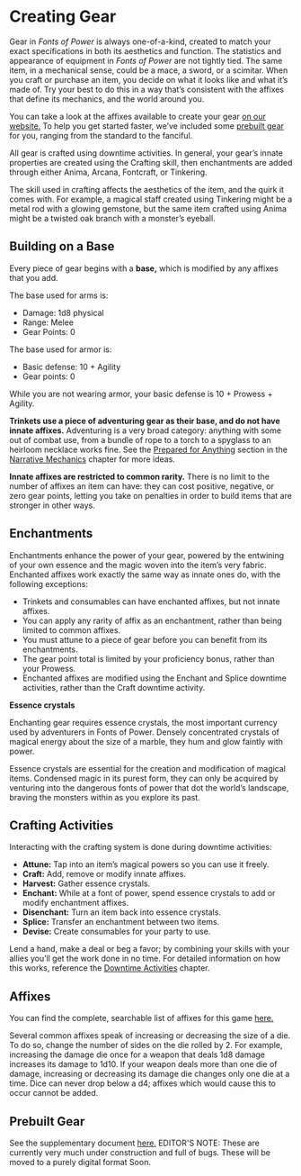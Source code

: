 # Creating Gear

Gear in _Fonts of Power_ is always one-of-a-kind, created to match your exact specifications in both its aesthetics and function. The statistics and appearance of equipment in _Fonts of Power_ are not tightly tied. The same item, in a mechanical sense, could be a mace, a sword, or a scimitar. When you craft or purchase an item, you decide on what it looks like and what it’s made of. Try your best to do this in a way that’s consistent with the affixes that define its mechanics, and the world around you.

You can take a look at the affixes available to create your gear [on our website.](https://tools.fontsofpower.com/affixes) To help you get started faster, we’ve included some [prebuilt gear](https://docs.google.com/document/d/1q8qNZ45ASF8R-W_Zg_Sw6TnDlidb-4T5y93zmADEJME/edit) for you, ranging from the standard to the fanciful.

All gear is crafted using downtime activities. In general, your gear’s innate properties are created using the Crafting skill, then enchantments are added through either Anima, Arcana, Fontcraft, or Tinkering.

The skill used in crafting affects the aesthetics of the item, and the quirk it comes with. For example, a magical staff created using Tinkering might be a metal rod with a glowing gemstone, but the same item crafted using Anima might be a twisted oak branch with a monster’s eyeball.

## Building on a Base

Every piece of gear begins with a **base,** which is modified by any affixes that you add.

The base used for arms is:

- Damage: 1d8 physical
- Range: Melee
- Gear Points: 0

The base used for armor is:

- Basic defense: 10 + Agility
- Gear points: 0

While you are not wearing armor, your basic defense is 10 + Prowess + Agility.

**Trinkets use a piece of adventuring gear as their base, and do not have innate affixes.** Adventuring is a very broad category: anything with some out of combat use, from a bundle of rope to a torch to a spyglass to an heirloom necklace works fine. See the [Prepared for Anything](rules/narrative-mechanics/prepared-for-anything.md) section in the [Narrative Mechanics](rules/narrative-mechanics/) chapter for more ideas.

**Innate affixes are restricted to common rarity.** There is no limit to the number of affixes an item can have: they can cost positive, negative, or zero gear points, letting you take on penalties in order to build items that are stronger in other ways.

## Enchantments

Enchantments enhance the power of your gear, powered by the entwining of your own essence and the magic woven into the item’s very fabric. Enchanted affixes work exactly the same way as innate ones do, with the following exceptions:

- Trinkets and consumables can have enchanted affixes, but not innate affixes.
- You can apply any rarity of affix as an enchantment, rather than being limited to common affixes.
- You must attune to a piece of gear before you can benefit from its enchantments.
- The gear point total is limited by your proficiency bonus, rather than your Prowess.
- Enchanted affixes are modified using the Enchant and Splice downtime activities, rather than the Craft downtime activity.

<div class="infobox">

**Essence crystals**

Enchanting gear requires essence crystals, the most important currency used by adventurers in Fonts of Power. Densely concentrated crystals of magical energy about the size of a marble, they hum and glow faintly with power.

Essence crystals are essential for the creation and modification of magical items. Condensed magic in its purest form, they can only be acquired by venturing into the dangerous fonts of power that dot the world’s landscape, braving the monsters within as you explore its past.

</div>

## Crafting Activities

Interacting with the crafting system is done during downtime activities:

- **Attune:** Tap into an item’s magical powers so you can use it freely.
- **Craft:** Add, remove or modify innate affixes.
- **Harvest:** Gather essence crystals.
- **Enchant:** While at a font of power, spend essence crystals to add or modify enchantment affixes.
- **Disenchant:** Turn an item back into essence crystals.
- **Splice:** Transfer an enchantment between two items.
- **Devise:** Create consumables for your party to use.

Lend a hand, make a deal or beg a favor; by combining your skills with your allies you’ll get the work done in no time. For detailed information on how this works, reference the [Downtime Activities](rules/downtime-activities.md) chapter.

## Affixes

You can find the complete, searchable list of affixes for this game [here.](https://tools.fontsofpower.com/affixes)

Several common affixes speak of increasing or decreasing the size of a die. To do so, change the number of sides on the die rolled by 2. For example, increasing the damage die once for a weapon that deals 1d8 damage increases its damage to 1d10. If your weapon deals more than one die of damage, increasing or decreasing its damage die changes only one die at a time. Dice can never drop below a d4; affixes which would cause this to occur cannot be added.

## Prebuilt Gear

See the supplementary document [here.](https://docs.google.com/document/d/1q8qNZ45ASF8R-W_Zg_Sw6TnDlidb-4T5y93zmADEJME/edit) EDITOR'S NOTE: These are currently very much under construction and full of bugs. These will be moved to a purely digital format Soon.
